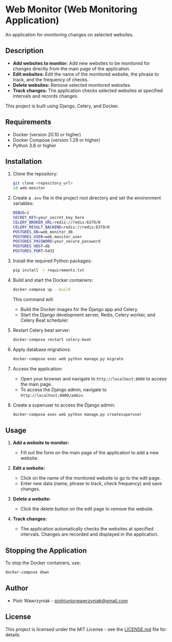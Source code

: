 # Web Monitor (Web Monitoring Application)

An application for monitoring changes on selected websites.

## Description
- **Add websites to monitor:** Add new websites to be monitored for changes directly from the main page of the application.
- **Edit websites:** Edit the name of the monitored website, the phrase to track, and the frequency of checks.
- **Delete websites:** Remove selected monitored websites.
- **Track changes:** The application checks selected websites at specified intervals and records changes.

This project is built using Django, Celery, and Docker.

## Requirements
- Docker (version 20.10 or higher)
- Docker Compose (version 1.29 or higher)
- Python 3.8 or higher

## Installation
1. Clone the repository:
    ```sh
    git clone <repository_url>
    cd web-monitor
    ```

2. Create a `.env` file in the project root directory and set the environment variables:
    ```sh
    DEBUG=1
    SECRET_KEY=your_secret_key_here
    CELERY_BROKER_URL=redis://redis:6379/0
    CELERY_RESULT_BACKEND=redis://redis:6379/0
    POSTGRES_DB=web_monitor_db
    POSTGRES_USER=web_monitor_user
    POSTGRES_PASSWORD=your_secure_password
    POSTGRES_HOST=db
    POSTGRES_PORT=5432
    ```

3. Install the required Python packages:
    ```sh
    pip install -r requirements.txt
    ```

4. Build and start the Docker containers:
    ```sh
    docker-compose up --build
    ```

    This command will:
    - Build the Docker images for the Django app and Celery.
    - Start the Django development server, Redis, Celery worker, and Celery Beat scheduler.


5. Restart Celery beat server:
    ```sh
    docker-compose restart celery-beat
    ```

6. Apply database migrations:
    ```sh
    docker-compose exec web python manage.py migrate
    ```

7. Access the application:
    - Open your browser and navigate to `http://localhost:8000` to access the main page.
    - To access the Django admin, navigate to `http://localhost:8000/admin`.

8. Create a superuser to access the Django admin:
    ```sh
    docker-compose exec web python manage.py createsuperuser
    ```

## Usage
1. **Add a website to monitor:**
   - Fill out the form on the main page of the application to add a new website.

2. **Edit a website:**
   - Click on the name of the monitored website to go to the edit page.
   - Enter new data (name, phrase to track, check frequency) and save changes.

3. **Delete a website:**
   - Click the delete button on the edit page to remove the website.

4. **Track changes:**
   - The application automatically checks the websites at specified intervals. Changes are recorded and displayed in the application.

## Stopping the Application
To stop the Docker containers, use:
```sh
docker-compose down
```

## Author
- Piotr Wawrzyniak - [piotrjuniorwawrzyniak@gmail.com](mailto:piotrjuniorwawrzyniak@gmail.com)

## License
This project is licensed under the MIT License - see the [LICENSE.md](LICENSE.md) file for details.